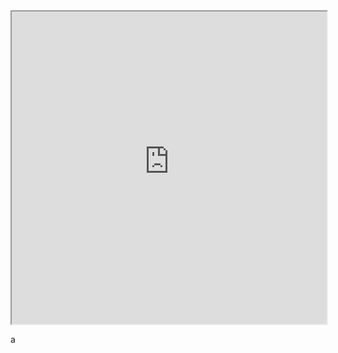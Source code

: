 <iframe src="https://raw.githubusercontent.com/axios/axios/master/README.md" style="width: 100%; height: 500px"></iframe>

a